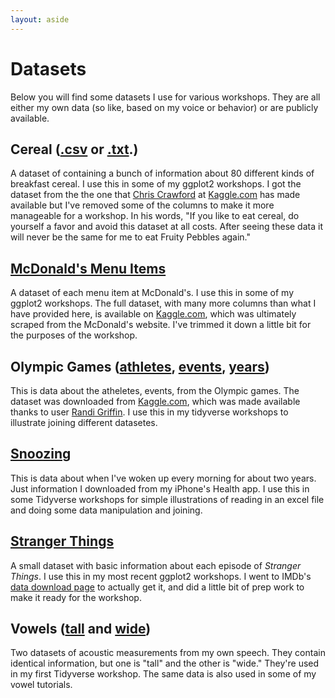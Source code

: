 ```yaml
---
layout: aside
---
```


Datasets
========

Below you will find some datasets I use for various workshops. They are all either my own data (so like, based on my voice or behavior) or are publicly available.

## Cereal ([.csv](/data/cereal.csv) or [.txt](/data/cereal.txt).)

A dataset of containing a bunch of information about 80 different kinds of breakfast cereal. I use this in some of my ggplot2 workshops. I got the dataset from the the one that [Chris Crawford](https://www.kaggle.com/crawford) at [Kaggle.com](https://www.kaggle.com/crawford/80-cereals) has made available but I've removed some of the columns to make it more manageable for a workshop. In his words, "If you like to eat cereal, do yourself a favor and avoid this dataset at all costs. After seeing these data it will never be the same for me to eat Fruity Pebbles again."

## [McDonald's Menu Items](/data/menu.csv)

A dataset of each menu item at McDonald's. I use this in some of my ggplot2 workshops. The full dataset, with many more columns than what I have provided here, is available on [Kaggle.com](https://www.kaggle.com/mcdonalds/nutrition-facts), which was ultimately scraped from the McDonald's website. I've trimmed it down a little bit for the purposes of the workshop.

## Olympic Games ([athletes](/data/athletes.csv), [events](/data/events.csv), [years](/data/years.csv))

This is data about the atheletes, events, from the Olympic games. The dataset was downloaded from [Kaggle.com](https://www.kaggle.com/heesoo37/120-years-of-olympic-history-athletes-and-results), which was made available thanks to user [Randi Griffin](https://www.kaggle.com/heesoo37). I use this in my tidyverse workshops to illustrate joining different datasetes. 

## [Snoozing](/data/snoozing.xlsx)

This is data about when I've woken up every morning for about two years. Just information I downloaded from my iPhone's Health app. I use this in some Tidyverse workshops for simple illustrations of reading in an excel file and doing some data manipulation and joining. 

## [Stranger Things](/data/stranger.csv)

A small dataset with basic information about each episode of *Stranger Things*. I use this in my most recent ggplot2 workshops. I went to IMDb's [data download page](https://www.imdb.com/interfaces/) to actually get it, and did a little bit of prep work to make it ready for the workshop.

## Vowels ([tall](/data/vowels_tall.csv) and [wide](/data/vowels_wide.csv))

Two datasets of acoustic measurements from my own speech. They contain identical information, but one is "tall" and the other is "wide." They're used in my first Tidyverse workshop. The same data is also used in some of my vowel tutorials.